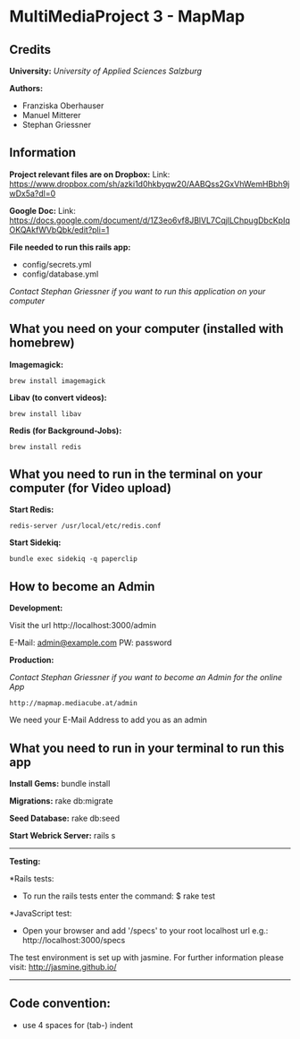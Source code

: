 MultiMediaProject 3 - MapMap
==============

Credits
--------------

**University:**
*University of Applied Sciences Salzburg*

**Authors:**
- Franziska Oberhauser
- Manuel Mitterer
- Stephan Griessner

Information
--------------

**Project relevant files are on Dropbox:**
Link: https://www.dropbox.com/sh/azki1d0hkbyqw20/AABQss2GxVhWemHBbh9jwDx5a?dl=0

**Google Doc:**
Link: https://docs.google.com/document/d/1Z3eo6vf8JBlVL7CqjlLChpugDbcKpIqOKQAkfWVbQbk/edit?pli=1

**File needed to run this rails app:**
- config/secrets.yml
- config/database.yml

*Contact Stephan Griessner if you want to run this application on your computer*


What you need on your computer (installed with homebrew)
--------------

**Imagemagick:**

    brew install imagemagick


**Libav (to convert videos):**

    brew install libav


**Redis (for Background-Jobs):**

    brew install redis


What you need to run in the terminal on your computer (for Video upload)
--------------

**Start Redis:**

    redis-server /usr/local/etc/redis.conf

**Start Sidekiq:**

	bundle exec sidekiq -q paperclip


How to become an Admin
--------------

**Development:**

Visit the url
	http://localhost:3000/admin

E-Mail: admin@example.com
PW: password


**Production:**

*Contact Stephan Griessner if you want to become an Admin for the online App*

	http://mapmap.mediacube.at/admin

We need your E-Mail Address to add you as an admin


What you need to run in your terminal to run this app
--------------
**Install Gems:**
	bundle install

**Migrations:**
	rake db:migrate

**Seed Database:**
	rake db:seed

**Start Webrick Server:**
	rails s

--------------

**Testing:**

*Rails tests:
- To run the rails tests enter the command:
  $ rake test


*JavaScript test:
- Open your browser and add '/specs' to your root localhost url e.g.:
http://localhost:3000/specs

The test environment is set up with jasmine.
For further information please visit: http://jasmine.github.io/

--------------

Code convention:
--------------
- use 4 spaces for (tab-) indent



